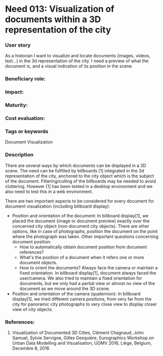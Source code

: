 
# Need 013: Visualization of documents within a 3D representation of the city

### User story
As a historian I want to visualize and locate documents (images, videos, text...) in the 3d representation of the city. I need a preview of what the document is, and a visual indication of its position in the scene.

### Beneficiary role: 

### Impact: 

### Maturity:

### Cost evaluation:

### Tags or keywords
Document Visualization

### Description
There are several ways by which documents can be displayed in a 3D scene. The need can be fulfilled by billboards [1] integrated in the 3d representation of the city, anchored to the city object which is the subject of the document. Filtering/culling of the billboards may be needed to avoid cluttering. However [1] has been tested in a desktop environment and we also need to test this in a web environment.

There are two important aspects to be considered for every document for document visualization (including billboard display):
* Position and orientation of the document: In billboard display[1], we placed the document (image or document preview) exactly over the concerned city object (non-document city objects). There are other options, like in case of photographs, position the document on the point where the photograph was taken. Other important questions concerning document position:
  * How to automatically obtain document position from document references?
  * What's the position of a document when it refers one or more document objects.
  * How to orient the documents? Always face the camera or maintain a fixed orientation. In billboard display[1], document always faced the user/camera. We also tried to maintain a fixed orientation for documents, but we only had a partial view or almost no view of the document as we move around the 3D scene.
* Position and orientation of the camera (quaternion): In billboard display[1], we tried different camera positions, from very far from the city for panoramic city photographs to very close view to display closer view of city objects.

### References:
1. Visualization of Documented 3D Cities, Clément Chagnaud, John Samuel, Sylvie Servigne, Gilles Gesquière, Eurographics Workshop on Urban Data Modelling and Visualisation, UDMV 2016, Liège, Belgium, Decembre 8, 2016

